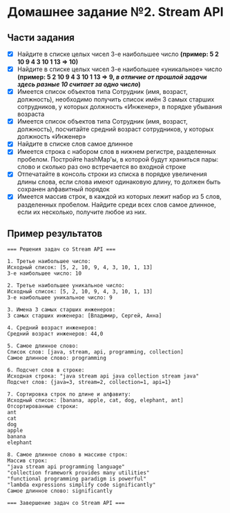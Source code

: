 # Домашнее задание №2. Stream API

## Части задания
- [X] Найдите в списке целых чисел 3-е наибольшее число 
**(пример: 5 2 10 9 4 3 10 1 13 => 10)**
- [X] Найдите в списке целых чисел 3-е наибольшее «уникальное» число 
**(пример: 5 2 10 9 4 3 10 1 13 => 9, _в отличие от прошлой задачи здесь разные 10 считает за одно число_)**
- [X] Имеется список объектов типа Сотрудник (имя, возраст, должность), 
необходимо получить список имён 3 самых старших сотрудников, у которых должность «Инженер», в порядке убывания возраста
- [X] Имеется список объектов типа Сотрудник (имя, возраст, должность), 
посчитайте средний возраст сотрудников, у которых должность «Инженер»
- [X] Найдите в списке слов самое длинное
- [X] Имеется строка с набором слов в нижнем регистре, разделенных пробелом. 
Постройте hashMap'ы, в которой будут храниться пары: слово и сколько раз оно встречается во входной строке
- [X] Отпечатайте в консоль строки из списка в порядке увеличения длины слова, если слова имеют одинаковую длину, то должен быть сохранен алфавитный порядок
- [X] Имеется массив строк, в каждой из которых лежит набор из 5 слов, разделенных пробелом. 
Найдите среди всех слов самое длинное, если их несколько, получите любое из них.

## Пример результатов

```
=== Решения задач со Stream API ===

1. Третье наибольшее число:
Исходный список: [5, 2, 10, 9, 4, 3, 10, 1, 13]
3-е наибольшее число: 10

2. Третье наибольшее уникальное число:
Исходный список: [5, 2, 10, 9, 4, 3, 10, 1, 13]
3-е наибольшее уникальное число: 9

3. Имена 3 самых старших инженеров:
3 самых старших инженера: [Владимир, Сергей, Анна]

4. Средний возраст инженеров:
Средний возраст инженеров: 44,0

5. Самое длинное слово:
Список слов: [java, stream, api, programming, collection]
Самое длинное слово: programming

6. Подсчет слов в строке:
Исходная строка: "java stream api java collection stream java"
Подсчет слов: {java=3, stream=2, collection=1, api=1}

7. Сортировка строк по длине и алфавиту:
Исходный список: [banana, apple, cat, dog, elephant, ant]
Отсортированные строки:
ant
cat
dog
apple
banana
elephant

8. Самое длинное слово в массиве строк:
Массив строк:
"java stream api programming language"
"collection framework provides many utilities"
"functional programming paradigm is powerful"
"lambda expressions simplify code significantly"
Самое длинное слово: significantly

=== Завершение задач со Stream API ===
```